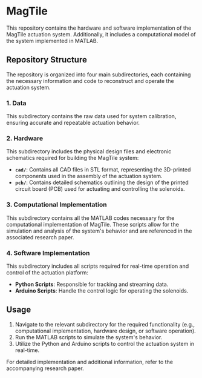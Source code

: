 # MagTile

This repository contains the hardware and software implementation of the MagTile actuation system. Additionally, it includes a computational model of the system implemented in MATLAB.

## Repository Structure
The repository is organized into four main subdirectories, each containing the necessary information and code to reconstruct and operate the actuation system.

### **1. Data**
This subdirectory contains the raw data used for system calibration, ensuring accurate and repeatable actuation behavior.

### **2. Hardware**
This subdirectory includes the physical design files and electronic schematics required for building the MagTile system:
- **`cad/`**: Contains all CAD files in STL format, representing the 3D-printed components used in the assembly of the actuation system.
- **`pcb/`**: Contains detailed schematics outlining the design of the printed circuit board (PCB) used for actuating and controlling the solenoids.

### **3. Computational Implementation**
This subdirectory contains all the MATLAB codes necessary for the computational implementation of MagTile. These scripts allow for the simulation and analysis of the system's behavior and are referenced in the associated research paper.

### **4. Software Implementation**
This subdirectory includes all scripts required for real-time operation and control of the actuation platform:
- **Python Scripts**: Responsible for tracking and streaming data.
- **Arduino Scripts**: Handle the control logic for operating the solenoids.

## Usage
1. Navigate to the relevant subdirectory for the required functionality (e.g., computational implementation, hardware design, or software operation).
2. Run the MATLAB scripts to simulate the system's behavior.
3. Utilize the Python and Arduino scripts to control the actuation system in real-time.

For detailed implementation and additional information, refer to the accompanying research paper.

